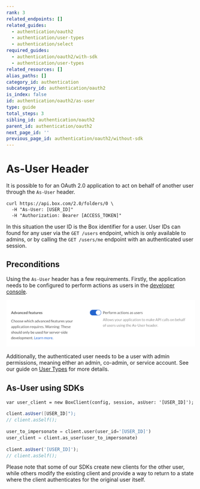 ```yaml
---
rank: 3
related_endpoints: []
related_guides:
  - authentication/oauth2
  - authentication/user-types
  - authentication/select
required_guides:
  - authentication/oauth2/with-sdk
  - authentication/user-types
related_resources: []
alias_paths: []
category_id: authentication
subcategory_id: authentication/oauth2
is_index: false
id: authentication/oauth2/as-user
type: guide
total_steps: 3
sibling_id: authentication/oauth2
parent_id: authentication/oauth2
next_page_id: ''
previous_page_id: authentication/oauth2/without-sdk
---
```


# As-User Header

It is possible to for an OAuth 2.0 application to act on behalf of another user
through the `As-User` header.

```curl
curl https://api.box.com/2.0/folders/0 \
  -H "As-User: [USER_ID]"
  -H "Authorization: Bearer [ACCESS_TOKEN]"
```

<Message>

In this situation the user ID is the Box identifier for a user. User IDs can
found for any user via the `GET /users` endpoint, which is only available to
admins, or by calling the `GET /users/me` endpoint with an authenticated user session.

</Message>

## Preconditions

Using the `As-User` header has a few requirements. Firstly, the application
needs to be configured to perform actions as users in the [developer
console][devconsole].

<ImageFrame border center>

![Advanced Features](./enable-perform-actions-as-users.png)

</ImageFrame>

Additionally, the authenticated user needs to be a user with admin permissions,
meaning either an admin, co-admin, or service account. See our guide on [User
Types](g://authentication/user-types) for more details.

## As-User using SDKs

<Tabs>

<Tab title='.NET'>

```dotnet
var user_client = new BoxClient(config, session, asUser: '[USER_ID]');
```

</Tab>
<Tab title='Java'>

<!-- markdownlint-disable line-length -->

```java
client.asUser([USER_ID]");
// client.asSelf();
```

<!-- markdownlint-enable line-length -->

</Tab>
<Tab title='Python'>

```python
user_to_impersonate = client.user(user_id='[USER_ID]')
user_client = client.as_user(user_to_impersonate)
```

</Tab>
<Tab title='Node'>

```js
client.asUser('[USER_ID]');
// client.asSelf();
```

</Tab>

</Tabs>

<Message warning>

Please note that some of our SDKs create new clients for the other user, while
others modify the existing client and provide a way to return to a state where
the client authenticates for the original user itself.

</Message>

[devconsole]: https://app.box.com/developers/console
